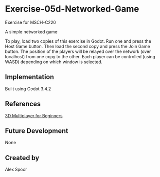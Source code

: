 # Exercise-05d-Networked-Game

Exercise for MSCH-C220

A simple networked game

To play, load two copies of this exercise in Godot. Run one and press the Host Game button. Then load the second copy and press the Join Game button. The position of the players will be relayed over the network (over localhost) from one copy to the other. Each player can be controlled (using WASD) depending on which window is selected.

## Implementation

Built using Godot 3.4.2

## References

[3D Multiplayer for Beginners](https://www.youtube.com/watch?v=K0luHLZxjBA)

## Future Development

None

## Created by 

Alex Spoor
